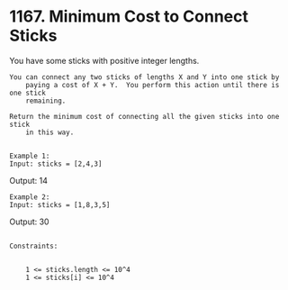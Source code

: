 # 1167. Minimum Cost to Connect Sticks

You have some sticks with positive integer lengths.

    You can connect any two sticks of lengths X and Y into one stick by
        paying a cost of X + Y.  You perform this action until there is one stick
        remaining.

    Return the minimum cost of connecting all the given sticks into one stick
        in this way.

     
    Example 1:
    Input: sticks = [2,4,3]
Output: 14

    Example 2:
    Input: sticks = [1,8,3,5]
Output: 30

     
    Constraints:

    
        1 <= sticks.length <= 10^4
        1 <= sticks[i] <= 10^4